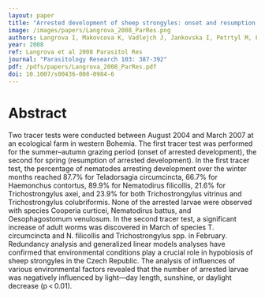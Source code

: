 ```yaml
---
layout: paper
title: "Arrested development of sheep strongyles: onset and resumption under field conditions of Central Europe"
image: /images/papers/Langrova_2008_ParRes.png
authors: Langrova I, Makovcova K, Vadlejch J, Jankovska I, Petrtyl M, Fetchner J, Lytvynets A, Borkovcova M
year: 2008
ref: Langrova et al 2008 Parasitol Res
journal: "Parasitology Research 103: 387-392"
pdf: /pdfs/papers/Langrova_2008_ParRes.pdf
doi: 10.1007/s00436-008-0984-6
---
```


# Abstract

Two tracer tests were conducted between August 2004 and March 2007 at an ecological farm in western Bohemia. The first tracer test was performed for the summer–autumn grazing period (onset of arrested development), the second for spring (resumption of arrested development). In the first tracer test, the percentage of nematodes arresting development over the winter months reached 87.7% for Teladorsagia circumcincta, 66.7% for Haemonchus contortus, 89.9% for Nematodirus filicollis, 21.6% for Trichostrongylus axei, and 23.9% for both Trichostrongylus vitrinus and Trichostrongylus colubriformis. None of the arrested larvae were observed with species Cooperia curticei, Nematodirus battus, and Oesophagostomum venulosum. In the second tracer test, a significant increase of adult worms was discovered in March of species T. circumcincta and N. filicollis and Trichostrongylus spp. in February. Redundancy analysis and generalized linear models analyses have confirmed that environmental conditions play a crucial role in hypobiosis of sheep strongyles in the Czech Republic. The analysis of influences of various environmental factors revealed that the number of arrested larvae was negatively influenced by light—day length, sunshine, or daylight decrease (p < 0.01).
